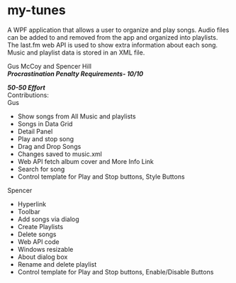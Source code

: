 # my-tunes    
A WPF application that allows a user to organize and play songs. Audio files can be added to and removed
from the app and organized into playlists. The last.fm web API is used to show extra information about each song. Music and
playlist data is stored in an XML file.  
   
Gus McCoy and Spencer Hill  
***Procrastination Penalty Requirements- 10/10***   
   
***50-50 Effort***   
Contributions:   
Gus   
- Show songs from All Music and playlists   
- Songs in Data Grid
- Detail Panel   
- Play and stop song   
- Drag and Drop Songs   
- Changes saved to music.xml   
- Web API fetch album cover and More Info Link   
- Search for song   
- Control template for Play and Stop buttons, Style Buttons   

Spencer   
- Hyperlink   
- Toolbar   
- Add songs via dialog   
- Create Playlists   
- Delete songs   
- Web API code   
- Windows resizable   
- About dialog box   
- Rename and delete playlist   
- Control template for Play and Stop buttons, Enable/Disable Buttons
